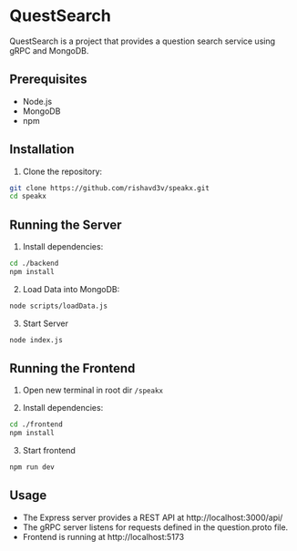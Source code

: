 # QuestSearch

QuestSearch is a project that provides a question search service using gRPC and MongoDB.

## Prerequisites

- Node.js
- MongoDB
- npm

## Installation

1. Clone the repository:

```sh
git clone https://github.com/rishavd3v/speakx.git
cd speakx
```

## Running the Server

1. Install dependencies:

```sh
cd ./backend
npm install
```

2. Load Data into MongoDB:

```sh
node scripts/loadData.js
```

3. Start Server
```sh
node index.js
```

## Running the Frontend

1. Open new terminal in root dir ```/speakx```

2. Install dependencies:

```sh
cd ./frontend
npm install
```

3. Start frontend
```sh
npm run dev
```

## Usage
- The Express server provides a REST API at http://localhost:3000/api/
- The gRPC server listens for requests defined in the question.proto file.
- Frontend is running at http://localhost:5173
